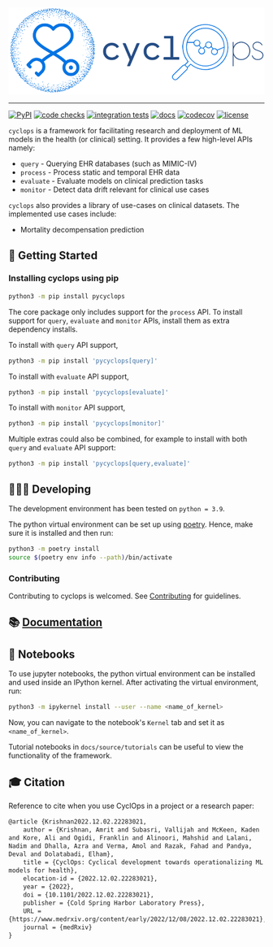 ![cyclops Logo](https://github.com/VectorInstitute/cyclops/blob/main/docs/source/theme/static/cyclops_logo-dark.png?raw=true)

--------------------------------------------------------------------------------

[![PyPI](https://img.shields.io/pypi/v/pycyclops)](https://pypi.org/project/pycyclops)
[![code checks](https://github.com/VectorInstitute/cyclops/actions/workflows/code_checks.yml/badge.svg)](https://github.com/VectorInstitute/cyclops/actions/workflows/code_checks.yml)
[![integration tests](https://github.com/VectorInstitute/cyclops/actions/workflows/integration_tests.yml/badge.svg)](https://github.com/VectorInstitute/cyclops/actions/workflows/integration_tests.yml)
[![docs](https://github.com/VectorInstitute/cyclops/actions/workflows/docs_deploy.yml/badge.svg)](https://github.com/VectorInstitute/cyclops/actions/workflows/docs_deploy.yml)
[![codecov](https://codecov.io/gh/VectorInstitute/cyclops/branch/main/graph/badge.svg)](https://codecov.io/gh/VectorInstitute/cyclops)
[![license](https://img.shields.io/github/license/VectorInstitute/cyclops.svg)](https://github.com/VectorInstitute/cyclops/blob/main/LICENSE)

``cyclops`` is a framework for facilitating research and deployment of ML models
in the health (or clinical) setting. It provides a few high-level APIs namely:


* `query` - Querying EHR databases (such as MIMIC-IV)
* `process` - Process static and temporal EHR data
* `evaluate` - Evaluate models on clinical prediction tasks
* `monitor` - Detect data drift relevant for clinical use cases

``cyclops`` also provides a library of use-cases on clinical datasets. The implemented
use cases include:

* Mortality decompensation prediction


## 🐣 Getting Started

### Installing cyclops using pip

```bash
python3 -m pip install pycyclops
```

The core package only includes support for the `process` API. To install support for
`query`, `evaluate` and `monitor` APIs, install them as extra dependency installs.

To install with `query` API support,

```bash
python3 -m pip install 'pycyclops[query]'
```

To install with `evaluate` API support,

```bash
python3 -m pip install 'pycyclops[evaluate]'
```

To install with `monitor` API support,

```bash
python3 -m pip install 'pycyclops[monitor]'
```

Multiple extras could also be combined, for example to install with both `query` and
`evaluate` API support:

```bash
python3 -m pip install 'pycyclops[query,evaluate]'
```


## 🧑🏿‍💻 Developing

The development environment has been tested on ``python = 3.9``.

The python virtual environment can be set up using
[poetry](https://python-poetry.org/docs/#installation). Hence, make sure it is
installed and then run:

```bash
python3 -m poetry install
source $(poetry env info --path)/bin/activate
```

### Contributing
Contributing to cyclops is welcomed. See [Contributing](CONTRIBUTING.md) for
guidelines.


## 📚 [Documentation](https://vectorinstitute.github.io/cyclops/)

## 📓 Notebooks

To use jupyter notebooks, the python virtual environment can be installed and
used inside an IPython kernel. After activating the virtual environment, run:

```bash
python3 -m ipykernel install --user --name <name_of_kernel>
```

Now, you can navigate to the notebook's ``Kernel`` tab and set it as
``<name_of_kernel>``.

Tutorial notebooks in ``docs/source/tutorials`` can be useful to view the
functionality of the framework.

## 🎓 Citation
Reference to cite when you use CyclOps in a project or a research paper:
```
@article {Krishnan2022.12.02.22283021,
	author = {Krishnan, Amrit and Subasri, Vallijah and McKeen, Kaden and Kore, Ali and Ogidi, Franklin and Alinoori, Mahshid and Lalani, Nadim and Dhalla, Azra and Verma, Amol and Razak, Fahad and Pandya, Deval and Dolatabadi, Elham},
	title = {CyclOps: Cyclical development towards operationalizing ML models for health},
	elocation-id = {2022.12.02.22283021},
	year = {2022},
	doi = {10.1101/2022.12.02.22283021},
	publisher = {Cold Spring Harbor Laboratory Press},
	URL = {https://www.medrxiv.org/content/early/2022/12/08/2022.12.02.22283021},
	journal = {medRxiv}
}
```
